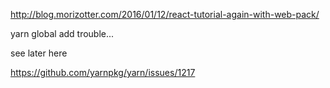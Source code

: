 
http://blog.morizotter.com/2016/01/12/react-tutorial-again-with-web-pack/



yarn global add trouble...

see later here

https://github.com/yarnpkg/yarn/issues/1217

